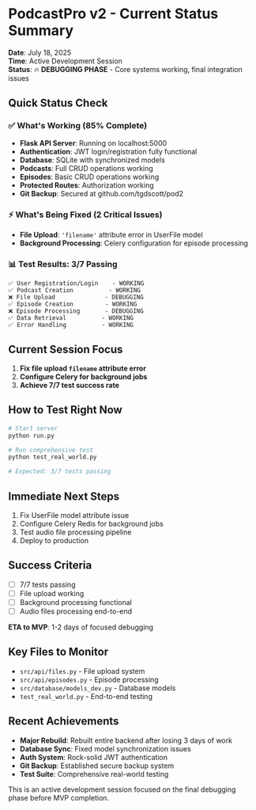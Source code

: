 # PodcastPro v2 - Current Status Summary

**Date**: July 18, 2025  
**Time**: Active Development Session  
**Status**: 🔥 **DEBUGGING PHASE** - Core systems working, final integration issues  

## Quick Status Check

### ✅ What's Working (85% Complete)
- **Flask API Server**: Running on localhost:5000
- **Authentication**: JWT login/registration fully functional
- **Database**: SQLite with synchronized models
- **Podcasts**: Full CRUD operations working
- **Episodes**: Basic CRUD operations working
- **Protected Routes**: Authorization working
- **Git Backup**: Secured at github.com/tgdscott/pod2

### ⚡ What's Being Fixed (2 Critical Issues)
- **File Upload**: `'filename'` attribute error in UserFile model
- **Background Processing**: Celery configuration for episode processing

### 📊 Test Results: 3/7 Passing
```
✅ User Registration/Login    - WORKING
✅ Podcast Creation          - WORKING
❌ File Upload              - DEBUGGING
✅ Episode Creation         - WORKING
❌ Episode Processing       - DEBUGGING
✅ Data Retrieval          - WORKING
✅ Error Handling          - WORKING
```

## Current Session Focus
1. **Fix file upload `filename` attribute error**
2. **Configure Celery for background jobs**
3. **Achieve 7/7 test success rate**

## How to Test Right Now
```bash
# Start server
python run.py

# Run comprehensive test
python test_real_world.py

# Expected: 3/7 tests passing
```

## Immediate Next Steps
1. Fix UserFile model attribute issue
2. Configure Celery Redis for background jobs
3. Test audio file processing pipeline
4. Deploy to production

## Success Criteria
- [ ] 7/7 tests passing
- [ ] File upload working
- [ ] Background processing functional
- [ ] Audio files processing end-to-end

**ETA to MVP**: 1-2 days of focused debugging

## Key Files to Monitor
- `src/api/files.py` - File upload system
- `src/api/episodes.py` - Episode processing
- `src/database/models_dev.py` - Database models
- `test_real_world.py` - End-to-end testing

## Recent Achievements
- **Major Rebuild**: Rebuilt entire backend after losing 3 days of work
- **Database Sync**: Fixed model synchronization issues
- **Auth System**: Rock-solid JWT authentication
- **Git Backup**: Established secure backup system
- **Test Suite**: Comprehensive real-world testing

This is an active development session focused on the final debugging phase before MVP completion.
